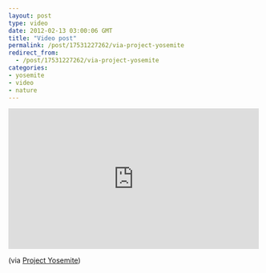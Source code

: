 ```yaml
---
layout: post
type: video
date: 2012-02-13 03:00:06 GMT
title: "Video post"
permalink: /post/17531227262/via-project-yosemite
redirect_from: 
  - /post/17531227262/via-project-yosemite
categories:
- yosemite
- video
- nature
---
```

<iframe src="https://player.vimeo.com/video/35396305?h=6ba64096f6&amp;title=0&amp;byline=0&amp;portrait=0&amp;app_id=122963" width="500" height="281" frameborder="0" allow="autoplay; fullscreen; picture-in-picture" allowfullscreen title="Yosemite HD"></iframe>

<p>(via <a href="http://projectyose.com/">Project Yosemite</a>)</p>